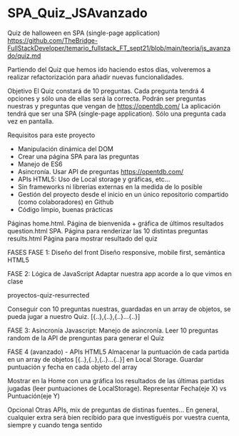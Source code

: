 # SPA_Quiz_JSAvanzado
Quiz de halloween en SPA (single-page application)
https://github.com/TheBridge-FullStackDeveloper/temario_fullstack_FT_sept21/blob/main/teoria/js_avanzado/quiz.md

Partiendo del Quiz que hemos ido haciendo estos días, volveremos a realizar refactorización para añadir nuevas funcionalidades.

Objetivo
El Quiz constará de 10 preguntas. Cada pregunta tendrá 4 opciones y sólo una de ellas será la correcta.
Podrán ser preguntas nuestras y preguntas que vengan de https://opentdb.com/
La aplicación tendrá que ser una SPA (single-page application). Sólo una pregunta cada vez en pantalla.

Requisitos para este proyecto
- Manipulación dinámica del DOM
- Crear una página SPA para las preguntas
- Manejo de ES6
- Asincronía. Usar API de preguntas https://opentdb.com/
- APIs HTML5: Uso de Local storage y gráficas, etc...
- Sin frameworks ni librerias externas en la medida de lo posible
- Gestión del proyecto desde el inicio en un único repositorio compartido (como colaboradores) en Github
- Código limpio, buenas prácticas

Páginas
home.html. Página de bienvenida + gráfica de últimos resultados
question.html SPA. Página para renderizar las 10 distintas preguntas
results.html Página para mostrar resultado del quiz

FASES
FASE 1: Diseño del front
Diseño responsive, mobile first, semántica HTML5

FASE 2: Lógica de JavaScript
Adaptar nuestra app acorde a lo que vimos en clase

proyectos-quiz-resurrected

Conseguir con 10 preguntas nuestras, guardadas en un array de objetos, se pueda jugar a nuestro Quiz. [{..},{..},{..}...{..}]


FASE 3: Asincronía
Javascript: Manejo de asincronía. Leer 10 preguntas random de la API de prenguntas para generar el Quiz

FASE 4 (avanzado) - APIs HTML5
Almacenar la puntuación de cada partida en un array de objetos [{..},{..},{..}...{..}] en Local Storage. Guardar puntuación y fecha en cada objeto del array

Mostrar en la Home con una gráfica los resultados de las últimas partidas jugadas (leer puntuaciones de LocalStorage). Representar Fecha(eje X) vs Puntuación(eje Y)


Opcional
Otras APIs, mix de preguntas de distinas fuentes...
En general, cualquier extra será bien recibido para que investiguéis por vuestra cuenta, siempre y cuando tenga sentido
